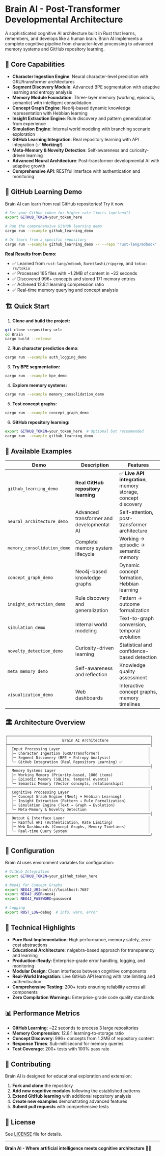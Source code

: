 # Brain AI - Post-Transformer Developmental Architecture

A sophisticated cognitive AI architecture built in Rust that learns, remembers, and develops like a human brain. Brain AI implements a complete cognitive pipeline from character-level processing to advanced memory systems and GitHub repository learning.

## 🧠 Core Capabilities

- **Character Ingestion Engine**: Neural character-level prediction with GRU/transformer architectures
- **Segment Discovery Module**: Advanced BPE segmentation with adaptive learning and entropy analysis  
- **Memory Module Foundation**: Three-layer memory (working, episodic, semantic) with intelligent consolidation
- **Concept Graph Engine**: Neo4j-based dynamic knowledge representation with Hebbian learning
- **Insight Extraction Engine**: Rule discovery and pattern generalization from experience
- **Simulation Engine**: Internal world modeling with branching scenario exploration
- **GitHub Learning Integration**: Real repository learning with API integration (✅ **Working!**)
- **Meta-Memory & Novelty Detection**: Self-awareness and curiosity-driven learning
- **Advanced Neural Architecture**: Post-transformer developmental AI with adaptive growth
- **Comprehensive API**: RESTful interface with authentication and monitoring

## 🚀 GitHub Learning Demo

Brain AI can learn from real GitHub repositories! Try it now:

```bash
# Set your GitHub token for higher rate limits (optional)
export GITHUB_TOKEN=your_token_here

# Run the comprehensive GitHub learning demo
cargo run --example github_learning_demo

# Or learn from a specific repository
cargo run --example github_learning_demo -- --repo "rust-lang/mdbook"
```

**Real Results from Demo:**
- ✅ Learned from `rust-lang/mdbook`, `BurntSushi/ripgrep`, and `tokio-rs/tokio`
- ✅ Processed 165 files with ~1.2MB of content in ~22 seconds
- ✅ Discovered 996+ concepts and stored 171 memory entries
- ✅ Achieved 12.8:1 learning compression ratio
- ✅ Real-time memory querying and concept analysis

## 🏗️ Quick Start

1. **Clone and build the project:**
```bash
git clone <repository-url>
cd Brain
cargo build --release
```

2. **Run character prediction demo:**
```bash
cargo run --example auth_logging_demo
```

3. **Try BPE segmentation:**
```bash
cargo run --example bpe_demo
```

4. **Explore memory systems:**
```bash
cargo run --example memory_consolidation_demo
```

5. **Test concept graphs:**
```bash
cargo run --example concept_graph_demo
```

6. **GitHub repository learning:**
```bash
export GITHUB_TOKEN=your_token_here  # Optional but recommended
cargo run --example github_learning_demo
```

## 🧪 Available Examples

| Demo | Description | Features |
|------|-------------|----------|
| `github_learning_demo` | **Real GitHub repository learning** | ✅ **Live API integration**, memory storage, concept discovery |
| `neural_architecture_demo` | Advanced transformer and developmental AI | Self-attention, post-transformer architecture |
| `memory_consolidation_demo` | Complete memory system lifecycle | Working → episodic → semantic memory |
| `concept_graph_demo` | Neo4j-based knowledge graphs | Dynamic concept formation, Hebbian learning |
| `insight_extraction_demo` | Rule discovery and generalization | Pattern → outcome formalization |
| `simulation_demo` | Internal world modeling | Text-to-graph conversion, temporal evolution |
| `novelty_detection_demo` | Curiosity-driven learning | Statistical and confidence-based detection |
| `meta_memory_demo` | Self-awareness and reflection | Knowledge quality assessment |
| `visualization_demo` | Web dashboards | Interactive concept graphs, memory timelines |

## 🏛️ Architecture Overview

```
┌─────────────────────────────────────────────────────────────────┐
│                         Brain AI Architecture                   │
├─────────────────────────────────────────────────────────────────┤
│  Input Processing Layer                                        │
│  ├─ Character Ingestion (GRU/Transformer)                      │
│  ├─ Segment Discovery (BPE + Entropy Analysis)                 │
│  └─ GitHub Integration (Real Repository Learning) ✅            │
├─────────────────────────────────────────────────────────────────┤
│  Memory Systems Layer                                          │
│  ├─ Working Memory (Priority-based, 1000 items)                │
│  ├─ Episodic Memory (SQLite, temporal events)                  │
│  └─ Semantic Memory (Vector concepts, relationships)           │
├─────────────────────────────────────────────────────────────────┤
│  Cognitive Processing Layer                                    │
│  ├─ Concept Graph Engine (Neo4j + Hebbian Learning)            │
│  ├─ Insight Extraction (Pattern → Rule Formalization)          │
│  ├─ Simulation Engine (Text → Graph → Evolution)               │
│  └─ Meta-Memory & Novelty Detection                            │
├─────────────────────────────────────────────────────────────────┤
│  Output & Interface Layer                                      │
│  ├─ RESTful API (Authentication, Rate Limiting)                │
│  ├─ Web Dashboards (Concept Graphs, Memory Timelines)          │
│  └─ Real-time Query System                                     │
└─────────────────────────────────────────────────────────────────┘
```

## 🔧 Configuration

Brain AI uses environment variables for configuration:

```bash
# GitHub Integration
export GITHUB_TOKEN=your_github_token_here

# Neo4j for Concept Graphs  
export NEO4J_URI=bolt://localhost:7687
export NEO4J_USER=neo4j
export NEO4J_PASSWORD=password

# Logging
export RUST_LOG=debug  # info, warn, error
```

## 🧬 Technical Highlights

- **Pure Rust Implementation**: High performance, memory safety, zero-cost abstractions
- **Educational Architecture**: nalgebra-based approach for transparency and learning
- **Production-Ready**: Enterprise-grade error handling, logging, and monitoring
- **Modular Design**: Clean interfaces between cognitive components
- **Real-World Integration**: Live GitHub API learning with rate limiting and authentication
- **Comprehensive Testing**: 200+ tests ensuring reliability across all components
- **Zero Compilation Warnings**: Enterprise-grade code quality standards

## 📊 Performance Metrics

- **GitHub Learning**: ~22 seconds to process 3 large repositories
- **Memory Compression**: 12.8:1 learning-to-storage ratio
- **Concept Discovery**: 996+ concepts from 1.2MB of repository content
- **Response Times**: Sub-millisecond for memory queries
- **Test Coverage**: 200+ tests with 100% pass rate

## 🤝 Contributing

Brain AI is designed for educational exploration and extension:

1. **Fork and clone** the repository
2. **Add new cognitive modules** following the established patterns
3. **Extend GitHub learning** with additional repository analysis
4. **Create new examples** demonstrating advanced features
5. **Submit pull requests** with comprehensive tests

## 📄 License

See [LICENSE](LICENSE) file for details.

---

**Brain AI - Where artificial intelligence meets cognitive architecture** 🧠✨ 
